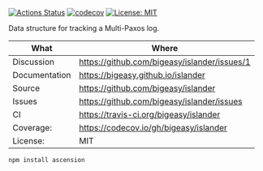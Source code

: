 [![Actions Status](https://github.com/bigeasy/islander/workflows/Node%20CI/badge.svg)](https://github.com/bigeasy/islander/actions)
[![codecov](https://codecov.io/gh/bigeasy/islander/branch/master/graph/badge.svg)](https://codecov.io/gh/bigeasy/islander)
[![License: MIT](https://img.shields.io/badge/License-MIT-yellow.svg)](https://opensource.org/licenses/MIT)

Data structure for tracking a Multi-Paxos log.

| What          | Where                                         |
| --- | --- |
| Discussion    | https://github.com/bigeasy/islander/issues/1  |
| Documentation | https://bigeasy.github.io/islander            |
| Source        | https://github.com/bigeasy/islander           |
| Issues        | https://github.com/bigeasy/islander/issues    |
| CI            | https://travis-ci.org/bigeasy/islander        |
| Coverage:     | https://codecov.io/gh/bigeasy/islander        |
| License:      | MIT                                           |


```
npm install ascension
```
